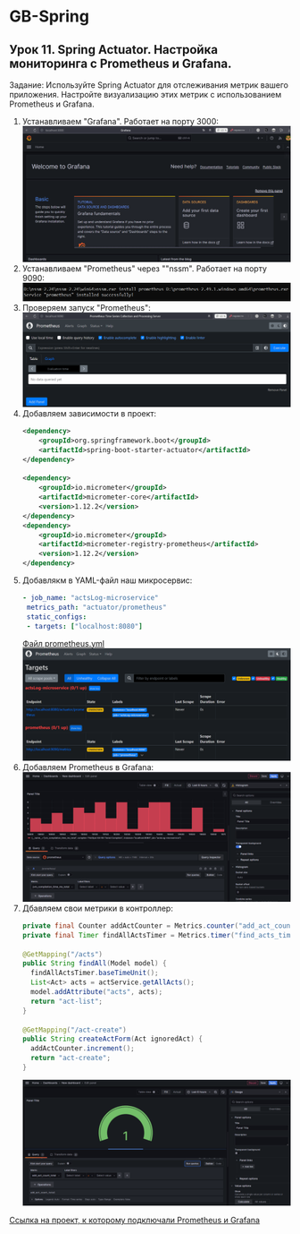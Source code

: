 # GB-Spring
## Урок 11. Spring Actuator. Настройка мониторинга с Prometheus и Grafana.
Задание: Используйте Spring Actuator для отслеживания метрик вашего приложения. 
Настройте визуализацию этих метрик с использованием Prometheus и Grafana.

1. Устанавливаем "Grafana". Работает на порту 3000:
    ![Grafana Start](resourses/screens/installGrafana.png)
2. Устанавливаем "Prometheus" через ""nssm". Работает на порту 9090:
   ![Install Prometheus](resourses/screens/installPrometheus.png)
3. Проверяем запуск "Prometheus":
   ![Start Prometheus](resourses/screens/StartPrometheus.png)
4. Добавляем зависимости в проект:
    ```xml
    <dependency>
        <groupId>org.springframework.boot</groupId>
        <artifactId>spring-boot-starter-actuator</artifactId>
    </dependency>
    
    <dependency>
        <groupId>io.micrometer</groupId>
        <artifactId>micrometer-core</artifactId>
        <version>1.12.2</version>
    </dependency>
    <dependency>
        <groupId>io.micrometer</groupId>
        <artifactId>micrometer-registry-prometheus</artifactId>
        <version>1.12.2</version>
    </dependency>
    ```
5. Добавлякм в YAML-файл наш микросервис:
    ```yaml
   - job_name: "actsLog-microservice"
     metrics_path: "actuator/prometheus"
     static_configs:
     - targets: ["localhost:8080"]
     ```
   [Файл prometheus.yml](resourses/yaml/prometheus.yml)
   ![Add Microservice](resourses/screens/AddMicroserviceToPrometheus.png)
6. Добавляем Prometheus в Grafana:
   ![Add Microservice](resourses/screens/GrafanaPlusPrometheus.png)
7. Дбавляем свои метрики в контроллер:
   ```java
   private final Counter addActCounter = Metrics.counter("add_act_count");
   private final Timer findAllActsTimer = Metrics.timer("find_acts_timer");
   
   @GetMapping("/acts")
   public String findAll(Model model) {
     findAllActsTimer.baseTimeUnit();
     List<Act> acts = actService.getAllActs();
     model.addAttribute("acts", acts);
     return "act-list";
   }
   
   @GetMapping("/act-create")
   public String createActForm(Act ignoredAct) {
     addActCounter.increment();
     return "act-create";
   }
   ```
   ![Add Act Count Metric](resourses/screens/AddActCOuntMetric.png)

[Ссылка на проект, к которому подключали Prometheus и Grafana](https://github.com/Ergakoff-Igor/GB-Spring-Homework10.git)
    
